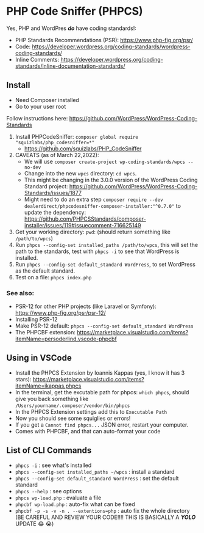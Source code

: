 # PHP Code Sniffer (PHPCS)
Yes, PHP and WordPres ***do*** have coding standards!:
- PHP Standards Recommendations (PSR): https://www.php-fig.org/psr/
- Code: https://developer.wordpress.org/coding-standards/wordpress-coding-standards/
- Inline Comments: https://developer.wordpress.org/coding-standards/inline-documentation-standards/

## Install
- Need Composer installed
- Go to your user root

Follow instructions here: https://github.com/WordPress/WordPress-Coding-Standards
1. Install PHPCodeSniffer: `composer global require "squizlabs/php_codesniffer=*"`
    - https://github.com/squizlabs/PHP_CodeSniffer
2. CAVEATS (as of March 22,2022):
    - We will use `composer create-project wp-coding-standards/wpcs --no-dev`
    - Change into the new `wpcs` directory: `cd wpcs`.
    - This might be changing in the 3.0.0 version of the WordPress Coding Standard project: https://github.com/WordPress/WordPress-Coding-Standards/issues/1877
    - Might need to do an extra step `composer require --dev dealerdirect/phpcodesniffer-composer-installer:"^0.7.0"` to update the dependency: https://github.com/PHPCSStandards/composer-installer/issues/119#issuecomment-716625149
3. Get your working directory: `pwd`: (should return something like `/path/to/wpcs`)
4. Run `phpcs --config-set installed_paths /path/to/wpcs`, this will set the path to the standards, test with `phpcs -i` to see that WordPress is installed.
5. Run `phpcs --config-set default_standard WordPress`, to set WordPress as the default standard.
6. Test on a file: `phpcs index.php`

### See also:
- PSR-12 for other PHP projects (like Laravel or Symfony): https://www.php-fig.org/psr/psr-12/
- Installing PSR-12
- Make PSR-12 default: `phpcs --config-set default_standard WordPress`
- The PHPCBF extension: https://marketplace.visualstudio.com/items?itemName=persoderlind.vscode-phpcbf

## Using in VSCode
- Install the PHPCS Extension by Ioannis Kappas (yes, I know it has 3 stars): https://marketplace.visualstudio.com/items?itemName=ikappas.phpcs
- In the terminal, get the excutable path for phpcs: `which phpcs`, should give you back something like `/Users/yourname/.composer/vendor/bin/phpcs`
- In the PHPCS Extension settings add this to `Executable Path`
- Now you should see some squiglies or errors!
- If you get a `Cannot find phpcs...` JSON error, restart your computer.
- Comes with PHPCBF, and that can auto-format your code

## List of CLI Commands
- `phpcs -i` : see what's installed
- `phpcs --config-set installed_paths ~/wpcs` : install a standard
- `phpcs --config-set default_standard WordPress` : set the default standard
- `phpcs --help` : see options
- `phpcs wp-load.php` : evaluate a file
- `phpcbf wp-load.php` : auto-fix what can be fixed
- `phpcbf -p -s -v -n . --extentions=php` : auto fix the whole directory (BE CAREFUL AND REVIEW YOUR CODE!!!! THIS IS BASICALLY  A ***YOLO*** UPDATE 😂 😭)